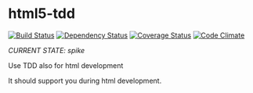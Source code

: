 html5-tdd
=========
[![Build Status](https://secure.travis-ci.org/zirni/html5-tdd.png?branch=master)](http://travis-ci.org/zirni/html5-tdd)
[![Dependency Status](https://gemnasium.com/zirni/html5-tdd.png)](https://gemnasium.com/zirni/html5-tdd)
[![Coverage Status](https://coveralls.io/repos/zirni/html5-tdd/badge.png?branch=master)](https://coveralls.io/r/zirni/html5-tdd?branch=master)
[![Code Climate](https://codeclimate.com/github/zirni/html5-tdd.png)](https://codeclimate.com/github/zirni/html5-tdd)

_CURRENT STATE: spike_

Use TDD also for html development

It should support you during html development.
